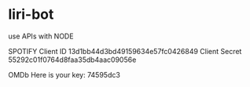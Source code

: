 # liri-bot
use APIs with NODE

SPOTIFY
Client ID 13d1bb44d3bd49159634e57fc0426849
Client Secret 55292c01f0764d8faa35db4aac09056e 

OMDb
Here is your key: 74595dc3